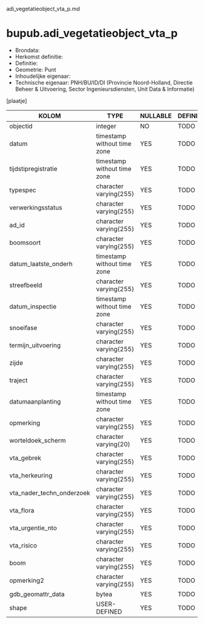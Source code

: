 adi_vegetatieobject_vta_p.md

# bupub.adi_vegetatieobject_vta_p


* Brondata: 
* Herkomst definitie: 
* Definitie: 
* Geometrie: Punt
* Inhoudelijke eigenaar: 
* Technische eigenaar: PNH/BU/ID/DI (Provincie Noord-Holland, Directie Beheer & Uitvoering, Sector Ingenieursdiensten, Unit Data & Informatie)

[plaatje]


|KOLOM                            |TYPE                       |NULLABLE|DEFINITIE|
|------                           |----                       |-----   |-----    |
|objectid                         |integer                    |NO      |TODO|
|datum                            |timestamp without time zone|YES     |TODO|
|tijdstipregistratie              |timestamp without time zone|YES     |TODO|
|typespec                         |character varying(255)     |YES     |TODO|
|verwerkingsstatus                |character varying(255)     |YES     |TODO|
|ad_id                            |character varying(255)     |YES     |TODO|
|boomsoort                        |character varying(255)     |YES     |TODO|
|datum_laatste_onderh             |timestamp without time zone|YES     |TODO|
|streefbeeld                      |character varying(255)     |YES     |TODO|
|datum_inspectie                  |timestamp without time zone|YES     |TODO|
|snoeifase                        |character varying(255)     |YES     |TODO|
|termijn_uitvoering               |character varying(255)     |YES     |TODO|
|zijde                            |character varying(255)     |YES     |TODO|
|traject                          |character varying(255)     |YES     |TODO|
|datumaanplanting                 |timestamp without time zone|YES     |TODO|
|opmerking                        |character varying(255)     |YES     |TODO|
|worteldoek_scherm                |character varying(20)      |YES     |TODO|
|vta_gebrek                       |character varying(255)     |YES     |TODO|
|vta_herkeuring                   |character varying(255)     |YES     |TODO|
|vta_nader_techn_onderzoek        |character varying(255)     |YES     |TODO|
|vta_flora                        |character varying(255)     |YES     |TODO|
|vta_urgentie_nto                 |character varying(255)     |YES     |TODO|
|vta_risico                       |character varying(255)     |YES     |TODO|
|boom                             |character varying(255)     |YES     |TODO|
|opmerking2                       |character varying(255)     |YES     |TODO|
|gdb_geomattr_data                |bytea                      |YES     |TODO|
|shape                            |USER-DEFINED               |YES     |TODO|
